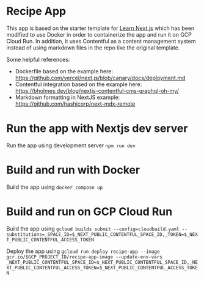 # Recipe App

This app is based on the starter template for [Learn Next.js](https://nextjs.org/learn) which has been modified to use Docker in order to containerize the app and run it on GCP Cloud Run. In addition, it uses Contentful as a content management system instead of using markdown files in the repo like the original template.

Some helpful references:
- Dockerfile based on the example here: https://github.com/vercel/next.js/blob/canary/docs/deployment.md 
- Contentful integration based on the example here: https://bholmes.dev/blog/nextjs-contentful-cms-graphql-oh-my/ 
- Markdown formatting in NextJS example: https://github.com/hashicorp/next-mdx-remote 

# Run the app with Nextjs dev server

Run the app using development server `npm run dev`

# Build and run with Docker

Build the app using `docker compose up`

# Build and run on GCP Cloud Run

Build the app using `gcloud builds submit --config=cloudbuild.yaml --substitutions=_SPACE_ID=$_NEXT_PUBLIC_CONTENTFUL_SPACE_ID,_TOKEN=$_NEXT_PUBLIC_CONTENTFUL_ACCESS_TOKEN`

Deploy the app using `gcloud run deploy recipe-app --image gcr.io/$GCP_PROJECT_ID/recipe-app-image --update-env-vars _NEXT_PUBLIC_CONTENTFUL_SPACE_ID=$_NEXT_PUBLIC_CONTENTFUL_SPACE_ID,_NEXT_PUBLIC_CONTENTFUL_ACCESS_TOKEN=$_NEXT_PUBLIC_CONTENTFUL_ACCESS_TOKEN`